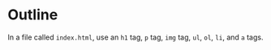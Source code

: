 # Outline

In a file called `index.html`, use an `h1` tag, `p` tag, `img` tag, `ul`, `ol`, `li`, and `a` tags. 
